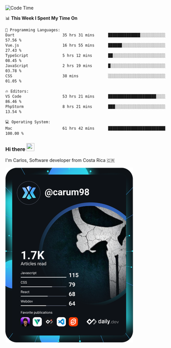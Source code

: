 
<!--START_SECTION:waka-->
![Code Time](http://img.shields.io/badge/Code%20Time-9%2C783%20hrs%2032%20mins-blue)

📊 **This Week I Spent My Time On** 

```text
💬 Programming Languages: 
Dart                     35 hrs 31 mins      ██████████████░░░░░░░░░░░   57.56 % 
Vue.js                   16 hrs 55 mins      ██████░░░░░░░░░░░░░░░░░░░   27.43 % 
TypeScript               5 hrs 12 mins       ██░░░░░░░░░░░░░░░░░░░░░░░   08.45 % 
JavaScript               2 hrs 19 mins       █░░░░░░░░░░░░░░░░░░░░░░░░   03.78 % 
CSS                      38 mins             ░░░░░░░░░░░░░░░░░░░░░░░░░   01.05 % 

🔥 Editors: 
VS Code                  53 hrs 21 mins      █████████████████████░░░░   86.46 % 
PhpStorm                 8 hrs 21 mins       ███░░░░░░░░░░░░░░░░░░░░░░   13.54 % 

💻 Operating System: 
Mac                      61 hrs 42 mins      █████████████████████████   100.00 % 

```


<!--END_SECTION:waka-->

### Hi there <img src="https://media.giphy.com/media/hvRJCLFzcasrR4ia7z/giphy.gif" width="25px" height="25px">

I'm Carlos, Software developer from Costa Rica 🇨🇷

<a href="https://app.daily.dev/carum98"><img src="https://github.com/carum98/carum98/blob/main/devcard.svg" width="400" alt="Carlos Umaña Acevedo's Dev Card"/></a>
